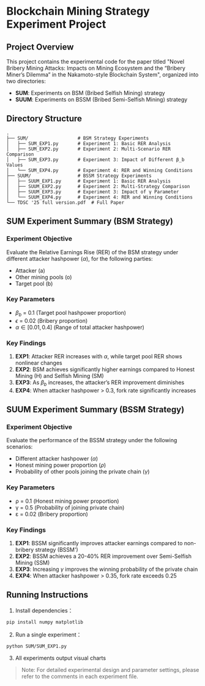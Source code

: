 # Blockchain Mining Strategy Experiment Project

## Project Overview

This project contains the experimental code for the paper titled "Novel Bribery Mining Attacks: Impacts on Mining Ecosystem and the “Bribery Miner’s Dilemma” in the Nakamoto-style Blockchain System", organized into two directories:
- **SUM**: Experiments on BSM (Bribed Selfish Mining) strategy
- **SUUM**: Experiments on BSSM (Bribed Semi-Selfish Mining) strategy

## Directory Structure
```
.
├── SUM/                  # BSM Strategy Experiments
│   ├── SUM_EXP1.py       # Experiment 1: Basic RER Analysis
│   ├── SUM_EXP2.py       # Experiment 2: Multi-Scenario RER Comparison
│   ├── SUM_EXP3.py       # Experiment 3: Impact of Different β_b Values
│   └── SUM_EXP4.py       # Experiment 4: RER and Winning Conditions
├── SUUM/                 # BSSM Strategy Experiments
│   ├── SUUM_EXP1.py      # Experiment 1: Basic RER Analysis
│   ├── SUUM_EXP2.py      # Experiment 2: Multi-Strategy Comparison
│   ├── SUUM_EXP3.py      # Experiment 3: Impact of γ Parameter
│   └── SUUM_EXP4.py      # Experiment 4: RER and Winning Conditions
└── TDSC '25 full version.pdf  # Full Paper
```

## SUM Experiment Summary (BSM Strategy)

### Experiment Objective
Evaluate the Relative Earnings Rise (RER) of the BSM strategy under different attacker hashpower ($\alpha$), for the following parties:
- Attacker (a)
- Other mining pools (o)
- Target pool (b)

### Key Parameters
- $\beta_b$ = 0.1 (Target pool hashpower proportion)
- $\epsilon$ = 0.02 (Bribery proportion)
- $\alpha \in [0.01, 0.4]$ (Range of total attacker hashpower)

### Key Findings
1. **EXP1**: Attacker RER increases with $\alpha$, while target pool RER shows nonlinear changes
2. **EXP2**: BSM achieves significantly higher earnings compared to Honest Mining (H) and Selfish Mining (SM)
3. **EXP3**: As $\beta_b$ increases, the attacker’s RER improvement diminishes
4. **EXP4**: When attacker hashpower > 0.3, fork rate significantly increases

## SUUM Experiment Summary (BSSM Strategy)

### Experiment Objective
Evaluate the performance of the BSSM strategy under the following scenarios:
- Different attacker hashpower ($\alpha$)
- Honest mining power proportion ($\rho$)
- Probability of other pools joining the private chain ($\gamma$)

### Key Parameters
- ρ = 0.1 (Honest mining power proportion)
- γ = 0.5 (Probability of joining private chain)
- ε = 0.02 (Bribery proportion)

### Key Findings
1. **EXP1**: BSSM significantly improves attacker earnings compared to non-bribery strategy (BSSM')
2. **EXP2**: BSSM achieves a 20-40% RER improvement over Semi-Selfish Mining (SSM)
3. **EXP3**: Increasing $\gamma$ improves the winning probability of the private chain
4. **EXP4**: When attacker hashpower > 0.35, fork rate exceeds 0.25

## Running Instructions
1. Install dependencies：
```bash
pip install numpy matplotlib
```
2. Run a single experiment：
```bash
python SUM/SUM_EXP1.py
```
3. All experiments output visual charts

> Note: For detailed experimental design and parameter settings, please refer to the comments in each experiment file.
